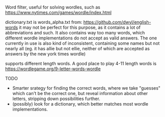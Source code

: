 Word filter, useful for solving wordles, such as https://www.nytimes.com/games/wordle/index.html

dictionary.txt is words_alpha.txt from: https://github.com/dwyl/english-words
it may not be perfect for this purpose, as it contains a lot of abbreviations and such. It also contains way too many words, which different wordle implementations do not accept as valid answers. The one currently in use is also kind of inconsistent, containing some names but not nearly all (eg. it has allie but not ellie, neither of which are accepted as answers by the new york times wordle)

supports different length words. A good place to play 4-11 length words is https://wordlegame.org/9-letter-words-wordle

TODO
- Smarter srategy for finding the correct words, where we take "guesses" which can't be the correct one, but reveal information about other letters, stripping down possibilities further.
- (possibly) look for a dictionary, which better matches most wordle implementations.